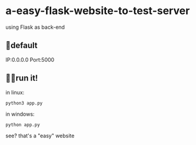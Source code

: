 # a-easy-flask-website-to-test-server

using Flask as back-end
## 🎈default
IP:0.0.0.0
Port:5000

## 🐱‍👓run it!
in linux:
```
python3 app.py
```
in windows:
```
python app.py
```
see? that's a "easy" website
